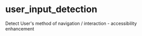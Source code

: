 # user_input_detection
Detect User's method of navigation / interaction - accessibility enhancement
